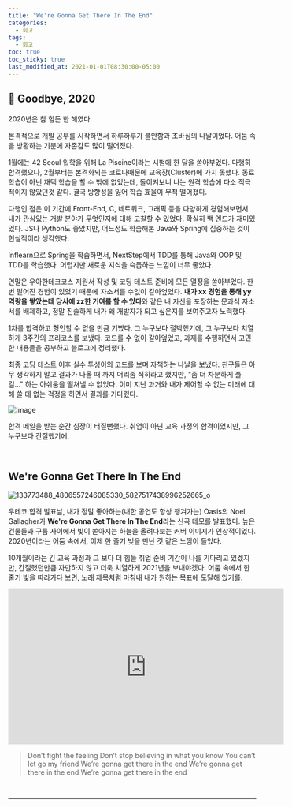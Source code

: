 ```yaml
---
title: "We're Gonna Get There In The End"
categories:
  - 회고
tags:
  - 회고
toc: true
toc_sticky: true
last_modified_at: 2021-01-01T08:30:00-05:00
---
```


## 👋 Goodbye, 2020

2020년은 참 힘든 한 해였다.

본격적으로 개발 공부를 시작하면서 하루하루가 불안함과 조바심의 나날이었다. 어둠 속을 방황하는 기분에 자존감도 많이 떨어졌다.

1월에는 42 Seoul 입학을 위해 La Piscine이라는 시험에 한 달을 쏟아부었다. 다행히 합격했으나, 2월부터는 본격화되는 코로나때문에 교육장(Cluster)에 가지 못했다. 동료 학습이 아닌 재택 학습을 할 수 밖에 없었는데, 돌이켜보니 나는 원격 학습에 다소 적극적이지 않았던것 같다. 결국 방향성을 잃어 학습 효율이 무척 떨어졌다.

다행인 점은 이 기간에 Front-End, C, 네트워크, 그래픽 등을 다양하게 경험해보면서 내가 관심있는 개발 분야가 무엇인지에 대해 고찰할 수 있었다. 확실히 백 엔드가 재미있었다. JS나 Python도 좋았지만, 어느정도 학습해본 Java와 Spring에 집중하는 것이 현실적이라 생각했다.

Inflearn으로 Spring을 학습하면서, NextStep에서 TDD를 통해 Java와 OOP 및 TDD를 학습했다. 어렵지만 새로운 지식을 슥듭하는 느낌이 너무 좋았다.

연말은 우아한테크코스 지원서 작성 및 코딩 테스트 준비에 모든 열정을 쏟아부었다. 한 번 떨어진 경험이 있었기 때문에 자소서를 수없이 갈아엎었다. **내가 xx 경험을 통해 yy 역량을 쌓았는데 당사에 zz한 기여를 할 수 있다**와 같은 내 자신을 포장하는 문과식 자소서를 배제하고, 정말 진솔하게 내가 왜 개발자가 되고 싶은지를 보여주고자 노력했다.

1차를 합격하고 형언할 수 없을 만큼 기뻤다. 그 누구보다 절박했기에, 그 누구보다 치열하게 3주간의 프리코스를 보냈다. 코드를 수 없이 갈아엎었고, 과제를 수행하면서 고민한 내용들을 공부하고 블로그에 정리했다.

최종 코딩 테스트 이후 실수 투성이의 코드를 보며 자책하는 나날을 보냈다. 친구들은 아무 생각하지 말고 결과가 나올 때 까지 머리좀 식히라고 했지만, "좀 더 차분하게 풀걸..." 하는 아쉬움을 떨쳐낼 수 없었다. 이미 지난 과거와 내가 제어할 수 없는 미래에 대해 쓸 데 없는 걱정을 하면서 결과를 기다렸다.  

![image](https://user-images.githubusercontent.com/56240505/103333706-1f9dc700-4ab2-11eb-8f51-fa15e2d84777.png)

합격 메일을 받는 순간 심장이 터질뻔했다. 취업이 아닌 교육 과정의 합격이었지만, 그 누구보다 간절했기에.

<br>

## We're Gonna Get There In The End

![133773488_4806557246085330_5827517438996252665_o](https://user-images.githubusercontent.com/56240505/103434769-3a567400-4c49-11eb-9aba-72ea4611f3df.jpg)

우테코 합격 발표날, 내가 정말 좋아하는(내한 공연도 항상 챙겨가는) Oasis의 Noel Gallagher가 **We're Gonna Get There In The End**라는 신곡 데모를 발표했다. 높은 건물들과 구름 사이에서 빛이 쏟아지는 하늘을 올려다보는 커버 이미지가 인상적이었다. 2020년이라는 어둠 속에서, 이제 한 줄기 빛을 만난 것 같은 느낌이 들었다.

10개월이라는 긴 교육 과정과 그 보다 더 힘들 취업 준비 기간이 나를 기다리고 있겠지만, 간절했던만큼 자만하지 않고 더욱 치열하게 2021년을 보내야겠다. 어둠 속에서 한 줄기 빛을 따라가다 보면, 노래 제목처럼 마침내 내가 원하는 목표에 도달해 있기를.

<iframe width="560" height="315" src="https://www.youtube.com/embed/uYuFuS3HMtA" frameborder="0" allow="accelerometer; autoplay; clipboard-write; encrypted-media; gyroscope; picture-in-picture" allowfullscreen></iframe>

> Don’t fight the feeling
Don’t stop believing in what you know
You can’t let go my friend
We’re gonna get there in the end
We’re gonna get there in the end
We’re gonna get there in the end

<br>

---
